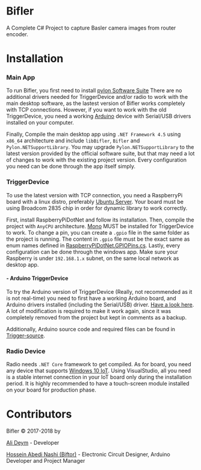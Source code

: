 # Bifler
A Complete C# Project to capture Basler camera images from router encoder.

# Installation

### Main App
To run Bifler, you first need to install [pylon Software Suite](https://www.baslerweb.com/en/sales-support/downloads/software-downloads/)
There are no additional drivers needed for TriggerDevice and/or radio to work with the main desktop software, as the lastest version of Bifler works completely with TCP connections.
However, if you want to work with the old TriggerDevice, you need a working [Arduino](https://www.arduino.cc/) device with Serial/USB drivers installed on your computer.

Finally, Compile the main desktop app using `.NET Framework 4.5` using `x86_64` architecture and include `libBifler`, `Bifler` and `Pylon.NETSupportLibrary`. You may upgrade `Pylon.NETSupportLibrary` to the latest version provided by the official software suite, but that may need a lot of changes to work with the existing project version. Every configuration you need can be done through the app itself simply.

### TriggerDevice

To use the latest version with TCP connection, you need a RaspberryPi board with a linux distro, preferably [Ubuntu Server](https://ubuntu.com/download/raspberry-pi). Your board must be using Broadcom 2835 chip in order for dynamic library to work correctly.

First, install RaspberryPiDotNet and follow its installation. Then, compile the project with `AnyCPU` architecture. [Mono](https://www.mono-project.com/download/stable/) MUST be installed for TriggerDevice to work. To change a pin, you can create a `.gpio` file in the same folder as the project is running. The content in `.gpio` file must be the exact same as enum names defined in [RaspberryPiDotNet.GPIOPins.cs](https://github.com/cypherkey/RaspberryPi.Net/blob/master/RaspberryPiDotNet/GPIOPins.cs). Lastly, every configuration can be done through the windows app. Make sure your Raspberry is under `192.168.1.x` subnet, on the same local network as desktop app.

#### - Arduino TriggerDevice

To try the Arduino version of TriggerDevice (Really, not recommended as it is not real-time) you need to first have a working Arduino board, and Arduino drivers installed (including the Serial/USB) driver. [Have a look here](https://github.com/AliDeym/Bifler/blob/master/libBifler/TriggerDevice.cs#L408). A lot of modification is required to make it work again, since it was completely removed from the project but kept in comments as a backup.

Additionally, Arduino source code and required files can be found in [Trigger-source](https://github.com/AliDeym/Bifler/tree/master/Trigger-source).

### Radio Device

Radio needs `.NET Core` framework to get compiled. As for board, you need any device that supports [Windows 10 IoT](https://developer.microsoft.com/en-us/windows/iot/). Using VisualStudio, all you need is a stable internet connection in your IoT board only during the installation period. It is highly recommended to have a touch-screen module installed on your board for production phase.

# Contributors

Bifler © 2017-2018 by

[Ali Deym](https://github.com/alideym) - Developer

[Hossein Abedi Nashi (Biftor)](https://www.linkedin.com/in/hossein-abedi-nashi) - Electronic Circuit Designer, Arduino Developer and Project Manager
